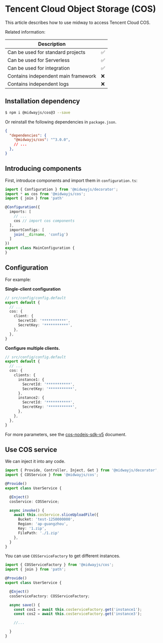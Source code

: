 # Tencent Cloud Object Storage (COS)

This article describes how to use midway to access Tencent Cloud COS.

Related information:

| Description |     |
| ----------------- | --- |
| Can be used for standard projects | ✅ |
| Can be used for Serverless | ✅ |
| Can be used for integration | ✅ |
| Contains independent main framework | ❌ |
| Contains independent logs | ❌ |



## Installation dependency

```bash
$ npm i @midwayjs/cos@3 --save
```

Or reinstall the following dependencies in `package.json`.

```json
{
  "dependencies": {
    "@midwayjs/cos": "^3.0.0",
    // ...
  },
}
```



## Introducing components


First, introduce components and import them in `configuration.ts`:

```typescript
import { Configuration } from '@midwayjs/decorator';
import * as cos from '@midwayjs/cos';
import { join } from 'path'

@Configuration({
  imports: [
    // ...
    cos // import cos components
  ],
  importConfigs: [
    join(__dirname, 'config')
  ]
})
export class MainConfiguration {
}
```


## Configuration

For example:


**Single-client configuration**
```typescript
// src/config/config.default
export default {
  // ...
  cos: {
    client: {
      SecretId: '***********',
      SecretKey: '***********',
    },
  },
}
```


**Configure multiple clients.**

```typescript
// src/config/config.default
export default {
  // ...
  cos: {
    clients: {
      instance1: {
        SecretId: '***********',
        SecretKey: '***********',
      },
      instance2: {
        SecretId: '***********',
        SecretKey: '***********',
      },
    },
  },
}
```
For more parameters, see the [cos-nodejs-sdk-v5](https://github.com/tencentyun/cos-nodejs-sdk-v5) document.


## Use COS service


We can inject it into any code.
```typescript
import { Provide, Controller, Inject, Get } from '@midwayjs/decorator';
import { COSService } from '@midwayjs/cos';

@Provide()
export class UserService {

  @Inject()
  cosService: COSService;

  async invoke() {
    await this.cosService.sliceUploadFile({
      Bucket: 'test-1250000000',
      Region: 'ap-guangzhou',
      Key: '1.zip',
      FilePath: './1.zip'
    },
  }
}
```


You can use `COSServiceFactory` to get different instances.
```typescript
import { COSServiceFactory } from '@midwayjs/cos';
import { join } from 'path';

@Provide()
export class UserService {

  @Inject()
  cosServiceFactory: COSServiceFactory;

  async save() {
    const cos1 = await this.cosServiceFactory.get('instance1');
    const cos2 = await this.cosServiceFactory.get('instance3');

    //...

  }
}
```

